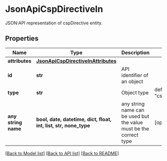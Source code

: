 # JsonApiCspDirectiveIn

JSON:API representation of cspDirective entity.

## Properties
Name | Type | Description | Notes
------------ | ------------- | ------------- | -------------
**attributes** | [**JsonApiCspDirectiveInAttributes**](JsonApiCspDirectiveInAttributes.md) |  | 
**id** | **str** | API identifier of an object | 
**type** | **str** | Object type | defaults to "cspDirective"
**any string name** | **bool, date, datetime, dict, float, int, list, str, none_type** | any string name can be used but the value must be the correct type | [optional]

[[Back to Model list]](../README.md#documentation-for-models) [[Back to API list]](../README.md#documentation-for-api-endpoints) [[Back to README]](../README.md)


